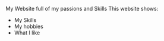 My Website full of my passions and Skills
This website shows:
- My Skills
- My hobbies
- What I like

